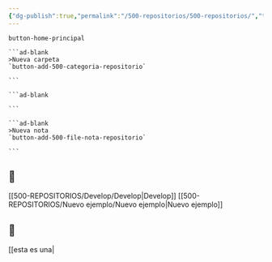 ```yaml
---
{"dg-publish":true,"permalink":"/500-repositorios/500-repositorios/","tags":["gardenEntry"]}
---
```


`button-home-principal` 


````ad-flex
```ad-blank
>Nueva carpeta
`button-add-500-categoria-repositorio`

```

```ad-blank

```

```ad-blank
>Nueva nota
`button-add-500-file-nota-repositorio`

```
````



## 📂
[[500-REPOSITORIOS/Develop/Develop\|Develop]]
[[500-REPOSITORIOS/Nuevo ejemplo/Nuevo ejemplo\|Nuevo ejemplo]]


## 📝
[[esta es una|
